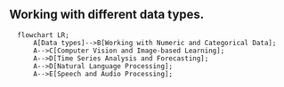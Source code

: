 

## Working with different data types.


```mermaid
  flowchart LR;
      A[Data types]-->B[Working with Numeric and Categorical Data];
      A-->C[Computer Vision and Image-based Learning];
      A-->D[Time Series Analysis and Forecasting];
      A-->D[Natural Language Processing];
      A-->E[Speech and Audio Processing];
```




